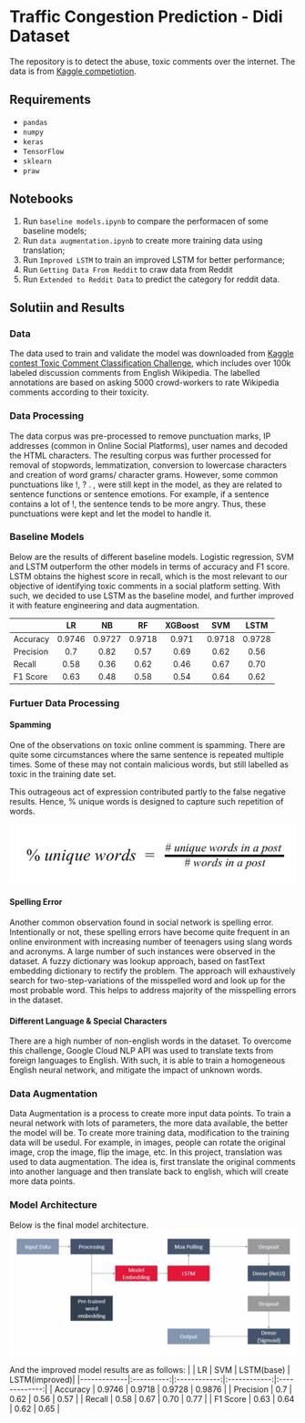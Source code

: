 # Traffic Congestion Prediction - Didi Dataset

The repository is to detect the abuse, toxic comments over the internet. The data is from [Kaggle competiotion](https://www.kaggle.com/c/jigsaw-toxic-comment-classification-challenge/kernels).


## Requirements

- `pandas`
- `numpy`
- `keras`
- `TensorFlow`
- `sklearn`
- `praw`


## Notebooks

1.  Run `baseline models.ipynb` to compare the performacen of some baseline models;
2.  Run `data augmentation.ipynb` to create more training data using translation;
3.  Run `Improved LSTM` to train an improved LSTM for better performance;
3.  Run `Getting Data From Reddit` to craw data from Reddit
4.  Run `Extended to Reddit Data` to predict the category for reddit data.



## Solutiin and Results

### Data
The data used to train and validate the model was downloaded from [Kaggle contest Toxic Comment Classification Challenge](https://www.kaggle.com/c/jigsaw-toxic-comment-classification-challenge/kernels), which includes over 100k labeled discussion comments from English Wikipedia. The labelled annotations are based on asking 5000 crowd-workers to rate Wikipedia comments according to their toxicity.

### Data Processing
The data corpus was pre-processed to remove punctuation marks, IP addresses (common in Online Social Platforms), user names and decoded the HTML characters. The resulting corpus was further processed for removal of stopwords, lemmatization, conversion to lowercase characters and creation of word grams/ character grams. However, some common punctuations like !, ? . , were still kept in the model, as they are related to sentence functions or sentence emotions. For example, if a sentence contains a lot of !, the sentence tends to be more angry. Thus, these punctuations were kept and let the model to handle it.

### Baseline Models
Below are the results of different baseline models. Logistic regression, SVM and LSTM outperform the other models in terms of accuracy and F1 score. LSTM obtains the highest score in recall, which is the most relevant to our objective of identifying toxic comments in a social platform setting. With such, we decided to use LSTM as the baseline model, and further improved it with feature engineering and data augmentation.

|             |     LR     |      NB      |       RF     |   XGBoost    |     SVM      |    LSTM      |
|-------------|:----------:|:------------:|:------------:|:------------:|:------------:|:------------:|
| Accuracy    |   0.9746   |    0.9727    |     0.9718   |     0.971    |    0.9718    |    0.9728    |
| Precision   |    0.7     |     0.82     |     0.57     |     0.69     |     0.62     |     0.56     |
| Recall      |    0.58    |     0.36     |     0.62     |     0.46     |     0.67     |     0.70     |
| F1 Score    |    0.63    |     0.48     |     0.58     |     0.54     |     0.64     |     0.62     |

### Furtuer Data Processing
#### Spamming
One of the observations on toxic online comment is spamming. There are quite some circumstances where the same sentence is repeated multiple times. Some of these may not contain malicious words, but still labelled as toxic in the training date set.

This outrageous act of expression contributed partly to the false negative results. Hence, ​% unique words​ is designed to capture such repetition of words.

![soamming](imgs/spam.png)

#### Spelling Error
Another common observation found in social network is spelling error. Intentionally or not, these spelling errors have become quite frequent in an online environment with increasing number of teenagers using slang words and acronyms. A large number of such instances were observed in the dataset. A fuzzy dictionary was lookup approach, based on fastText embedding dictionary to rectify the problem. The approach will exhaustively search for two-step-variations of the misspelled word and look up for the most probable word. This helps to address majority of the misspelling errors in the dataset.

#### Different Language & Special Characters
There are a high number of non-english words in the dataset. To overcome this challenge, Google Cloud NLP API was used to translate texts from foreign languages to English. With such, it is able to train a homogeneous English neural network, and mitigate the impact of unknown words.

### Data Augmentation
Data Augmentation is a process to create more input data points. To train a neural network with lots of parameters, the more data available, the better the model will be. To create more training data, modification to the training data will be usedul. For example, in images, people can rotate the original image, crop the image, flip the image, etc. In this project, translation was used to data augmentation. The idea is, first translate the original comments into another language and then translate back to english, which will create more data points.


### Model Architecture
Below is the final model architecture.
![model architecture](imgs/model.png)

And the improved model results are as follows:
|             |     LR     |     SVM      |  LSTM(base)  | LSTM(improved)|
|-------------|:----------:|:------------:|:------------:|:-------------:|
| Accuracy    |   0.9746   |    0.9718    |    0.9728    |     0.9876    |
| Precision   |    0.7     |     0.62     |     0.56     |      0.57     |
| Recall      |    0.58    |     0.67     |     0.70     |      0.77     |
| F1 Score    |    0.63    |     0.64     |     0.62     |      0.65     |


